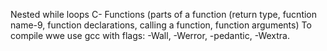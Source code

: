 Nested while loops
C- Functions (parts of a function (return type, fucntion name-9, function declarations, calling a function, function arguments) 
    To compile wwe use gcc with flags: -Wall, -Werror, -pedantic, -Wextra. 
